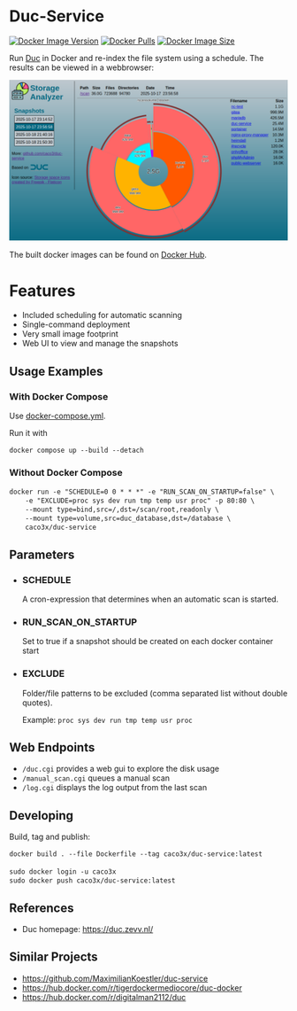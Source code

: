 # Duc-Service
[![Docker Image Version](https://img.shields.io/docker/v/caco3x/duc-service)](https://hub.docker.com/r/caco3x/duc-service/)
[![Docker Pulls](https://img.shields.io/docker/pulls/caco3x/duc-service.svg)](https://hub.docker.com/r/caco3x/duc-service/)
[![Docker Image Size](https://img.shields.io/docker/image-size/caco3x/duc-service?sort=date)](https://hub.docker.com/r/caco3x/duc-service/)

Run [Duc](https://duc.zevv.nl/) in Docker and re-index the file system using a schedule.
The results can be viewed in a webbrowser:

![Screenshot](Screenshot1.png)

The built docker images can be found on [Docker Hub](https://hub.docker.com/r/caco3x/duc-service/).

# Features
- Included scheduling for automatic scanning
- Single-command deployment
- Very small image footprint
- Web UI to view and manage the snapshots

## Usage Examples
### With Docker Compose
Use [docker-compose.yml](docker-compose.yml).

Run it with 
```
docker compose up --build --detach
```

### Without Docker Compose
```
docker run -e "SCHEDULE=0 0 * * *" -e "RUN_SCAN_ON_STARTUP=false" \
    -e "EXCLUDE=proc sys dev run tmp temp usr proc" -p 80:80 \
    --mount type=bind,src=/,dst=/scan/root,readonly \
    --mount type=volume,src=duc_database,dst=/database \
    caco3x/duc-service
```

## Parameters
 - ### SCHEDULE
   A cron-expression that determines when an automatic scan is started.

 - ### RUN_SCAN_ON_STARTUP
   Set to true if a snapshot should be created on each docker container start

 - ### EXCLUDE
   Folder/file patterns to be excluded (comma separated list without double quotes).

   Example: `proc sys dev run tmp temp usr proc`

## Web Endpoints
- `/duc.cgi` provides a web gui to explore the disk usage
- `/manual_scan.cgi` queues a manual scan
- `/log.cgi` displays the log output from the last scan

## Developing
Build, tag and publish:
```
docker build . --file Dockerfile --tag caco3x/duc-service:latest

sudo docker login -u caco3x
sudo docker push caco3x/duc-service:latest
```

## References
- Duc homepage: https://duc.zevv.nl/

## Similar Projects
- https://github.com/MaximilianKoestler/duc-service
- https://hub.docker.com/r/tigerdockermediocore/duc-docker
- https://hub.docker.com/r/digitalman2112/duc
